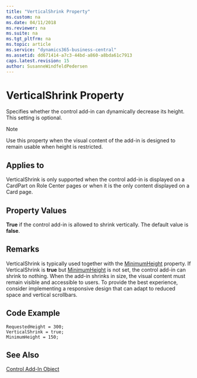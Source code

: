 ```yaml
---
title: "VerticalShrink Property"
ms.custom: na
ms.date: 04/11/2018
ms.reviewer: na
ms.suite: na
ms.tgt_pltfrm: na
ms.topic: article
ms.service: "dynamics365-business-central"
ms.assetid: dd671414-a7c3-44bd-a860-a8bda61c7913
caps.latest.revision: 15
author: SusanneWindfeldPedersen
---
```


 

# VerticalShrink Property
Specifies whether the control add-in can dynamically decrease its height. This setting is optional. 

> [!NOTE]
> Use this property when the visual content of the add-in is designed to remain usable when height is restricted.

## Applies to
VerticalShrink is only supported when the control add-in is displayed on a CardPart on Role Center pages or when it is the only content displayed on a Card page.
  
## Property Values 
**True** if the control add-in is allowed to shrink vertically. The default value is **false**. 

## Remarks
VerticalShrink is typically used together with the [MinimumHeight](devenv-minimumheight-property.md) property. If VerticalShrink is **true** but [MinimumHeight](devenv-minimumheight-property.md) is not set, the control add-in can shrink to nothing.
When the add-in shrinks in size, the visual content must remain visible and accessible to users. To provide the best experience, consider implementing a responsive design that can adapt to reduced space and vertical scrollbars.

  
## Code Example
```
RequestedHeight = 300;
VerticalShrink = true;
MinimumHeight = 150;
```

## See Also  
[Control Add-In Object](../devenv-control-addin-object.md)   
 
